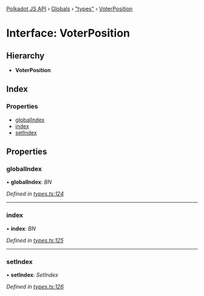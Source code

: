 [Polkadot JS API](../README.md) › [Globals](../globals.md) › ["types"](../modules/_types_.md) › [VoterPosition](_types_.voterposition.md)

# Interface: VoterPosition

## Hierarchy

* **VoterPosition**

## Index

### Properties

* [globalIndex](_types_.voterposition.md#globalindex)
* [index](_types_.voterposition.md#index)
* [setIndex](_types_.voterposition.md#setindex)

## Properties

###  globalIndex

• **globalIndex**: *BN*

*Defined in [types.ts:124](https://github.com/polkadot-js/api/blob/41cf32c808/packages/api-derive/src/types.ts#L124)*

___

###  index

• **index**: *BN*

*Defined in [types.ts:125](https://github.com/polkadot-js/api/blob/41cf32c808/packages/api-derive/src/types.ts#L125)*

___

###  setIndex

• **setIndex**: *SetIndex*

*Defined in [types.ts:126](https://github.com/polkadot-js/api/blob/41cf32c808/packages/api-derive/src/types.ts#L126)*
